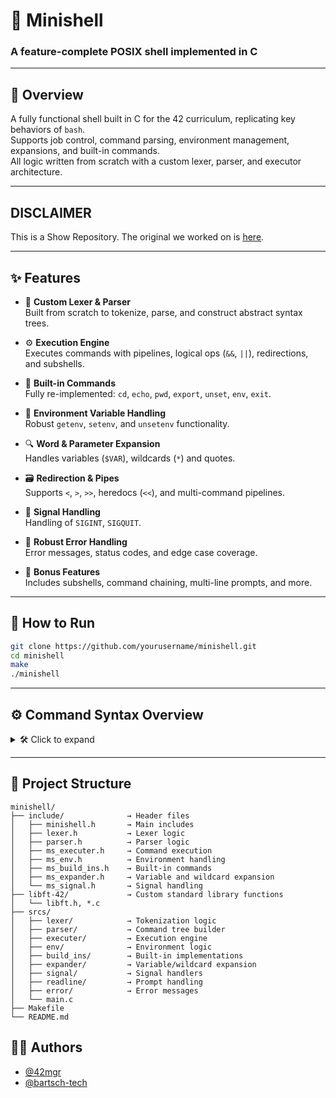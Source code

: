 # 🐚 Minishell
### A feature-complete POSIX shell implemented in C

---

## 📝 Overview

A fully functional shell built in C for the 42 curriculum, replicating key behaviors of `bash`.  
Supports job control, command parsing, environment management, expansions, and built-in commands.  
All logic written from scratch with a custom lexer, parser, and executor architecture.

---

## DISCLAIMER 
This is a Show Repository. The original we worked on is [here](https://https://github.com/42mgr/42minishell).

---

## ✨ Features

- 🧠 **Custom Lexer & Parser**  
  Built from scratch to tokenize, parse, and construct abstract syntax trees.

- ⚙️ **Execution Engine**  
  Executes commands with pipelines, logical ops (`&&`, `||`), redirections, and subshells.

- 🧩 **Built-in Commands**  
  Fully re-implemented: `cd`, `echo`, `pwd`, `export`, `unset`, `env`, `exit`.

- 🔄 **Environment Variable Handling**  
  Robust `getenv`, `setenv`, and `unsetenv` functionality.

- 🔍 **Word & Parameter Expansion**  
  Handles variables (`$VAR`), wildcards (`*`) and quotes.

- 🗃️ **Redirection & Pipes**  
  Supports `<`, `>`, `>>`, heredocs (`<<`), and multi-command pipelines.

- 📡 **Signal Handling**  
  Handling of `SIGINT`, `SIGQUIT`.

- 🧪 **Robust Error Handling**  
  Error messages, status codes, and edge case coverage.

- 🧠 **Bonus Features**  
  Includes subshells, command chaining, multi-line prompts, and more.

---

## 🚀 How to Run

```bash
git clone https://github.com/yourusername/minishell.git
cd minishell
make
./minishell
```

---

## ⚙ Command Syntax Overview
<details> <summary>🛠 Click to expand</summary>

```bash
echo "Hello, $USER"
ls -al | grep minishell
cat << EOF
This is a heredoc
EOF

export PATH=$PATH:./bin
(cd srcs && ls)
```
| Built-Ins   | Explanation                            |
|-------------|----------------------------------------|
| `cd`        | Change the current directory           |
| `export`    | Set an environment variable            |
| `echo`      | Print text to the terminal             |
| `exit`      | Exit the shell                         |
| `pwd`       | Print working Dir                      |
| `unset`     | Unset Env Variable                     |
| `env`       | Prints Enviorment                      |

</details>

---

## 📁 Project Structure

```plaintext
minishell/
├── include/              → Header files
│   ├── minishell.h       → Main includes
│   ├── lexer.h           → Lexer logic
│   ├── parser.h          → Parser logic
│   ├── ms_executer.h     → Command execution
│   ├── ms_env.h          → Environment handling
│   ├── ms_build_ins.h    → Built-in commands
│   ├── ms_expander.h     → Variable and wildcard expansion
│   └── ms_signal.h       → Signal handling
├── libft-42/             → Custom standard library functions
│   └── libft.h, *.c
├── srcs/
│   ├── lexer/            → Tokenization logic
│   ├── parser/           → Command tree builder
│   ├── executer/         → Execution engine
│   ├── env/              → Environment logic
│   ├── build_ins/        → Built-in implementations
│   ├── expander/         → Variable/wildcard expansion
│   ├── signal/           → Signal handlers
│   ├── readline/         → Prompt handling
│   ├── error/            → Error messages
│   └── main.c            
├── Makefile              
└── README.md             
```

## 👨‍💻 Authors
- [@42mgr](https://github.com/42mgr)
- [@bartsch-tech](https://github.com/bartsch-tech)
